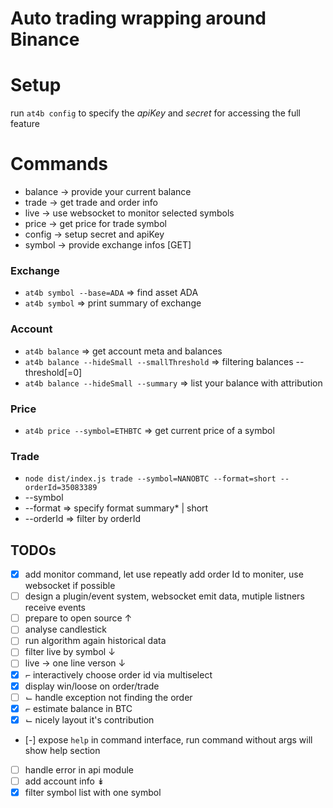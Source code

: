 # Auto trading wrapping around Binance

# Setup
run `at4b config` to specify the *apiKey* and *secret* for accessing the full
feature

# Commands

* balance -> provide your current balance
* trade -> get trade and order info
* live -> use websocket to monitor selected symbols
* price -> get price for trade symbol
* config -> setup secret and apiKey
* symbol -> provide exchange infos [GET]

### Exchange
* `at4b symbol --base=ADA` => find asset ADA
* `at4b symbol` => print summary of exchange

### Account
* `at4b balance` => get account meta and balances
* `at4b balance --hideSmall --smallThreshold` => filtering balances --threshold[=0]
* `at4b balance --hideSmall --summary` => list your balance with attribution

### Price
* `at4b price --symbol=ETHBTC` => get current price of a symbol

### Trade
* `node dist/index.js trade --symbol=NANOBTC --format=short --orderId=35083389`
* --symbol
* --format => specify format summary* | short
* --orderId => filter by orderId


## TODOs
* [x] add monitor command, let use repeatly add order Id to moniter, use
    websocket if possible
* [ ] design a plugin/event system, websocket emit data, mutiple listners
    receive events
* [ ] prepare to open source ↑
* [ ] analyse candlestick
* [ ] run algorithm again historical data
* [ ] filter live by symbol ↓
* [ ] live -> one line verson ↓
* [x] ⌐ interactively choose order id via multiselect
* [x]   display win/loose on order/trade
* [ ] ⌙ handle exception not finding the order
* [x] ⌐ estimate balance in BTC
* [x] ⌙ nicely layout it's contribution
* [-] expose `help` in command interface, run command without args will show help section
* [ ] handle error in api module
* [ ] add account info ↡
* [x] filter symbol list with one symbol
